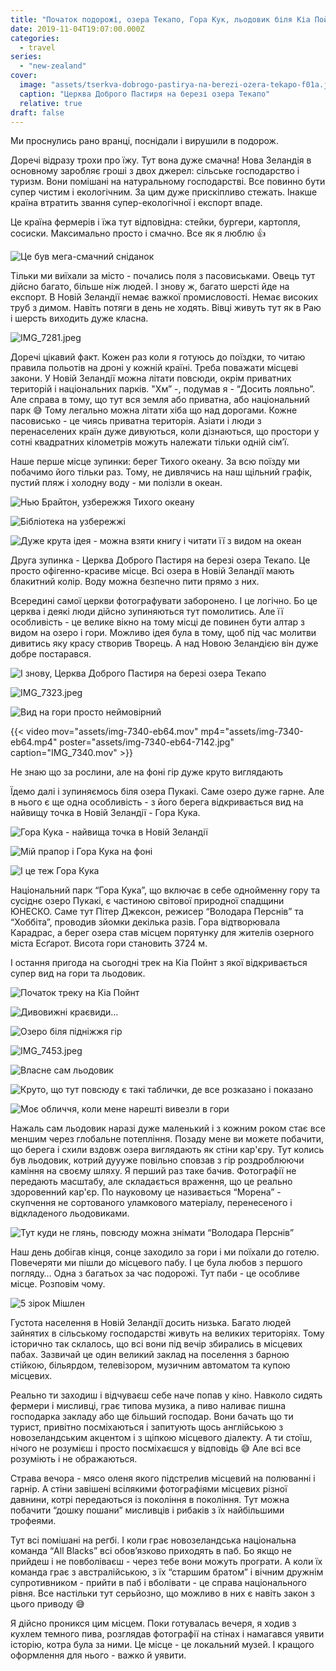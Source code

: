 ```yaml
---
title: "Початок подорожі, озера Текапо, Гора Кук, льодовик біля Кіа Пойнт та місцеві паби"
date: 2019-11-04T19:07:00.000Z
categories:
  - travel
series:
  - "new-zealand"
cover:
  image: "assets/tserkva-dobrogo-pastirya-na-berezi-ozera-tekapo-f01a.jpg"
  caption: "Церква Доброго Пастиря на березі озера Текапо"
  relative: true
draft: false
---
```


Ми проснулись рано вранці, поснідали і вирушили в подорож.

Доречі відразу трохи про їжу. Тут вона дуже смачна! Нова Зеландія в основному заробляє гроші з двох джерел: сільське господарство і туризм. Вони помішані на натуральному господарстві. Все повинно бути супер чистим і екологічним. За цим дуже прискіпливо стежать. Інакше країна втратить звання супер-екологічної і експорт впаде.

Це країна фермерів і їжа тут відповідна: стейки, бургери, картопля, сосиски. Максимально просто і смачно. Все як я люблю 👍

![Це був мега-смачний сніданок](assets/tse-buv-mega-smachnii-snidanok-cbcd.jpg "Це був мега-смачний сніданок")

Тільки ми виїхали за місто - почались поля з пасовиськами. Овець тут дійсно багато, більше ніж людей. І знову ж, багато шерсті йде на експорт. В Новій Зеландії немає важкої промисловості. Немає високих труб з димом. Навіть потяги в день не ходять. Вівці живуть тут як в Раю і шерсть виходить дуже класна.

![IMG_7281.jpeg](assets/img-7281-a340.jpg)

Доречі цікавий факт. Кожен раз коли я готуюсь до поїздки, то читаю правила польотів на дроні у кожній країні. Треба поважати місцеві закони. У Новій Зеландії можна літати повсюди, окрім приватних територій і національних парків. "Хм” -, подумав я - “Досить лояльно”. Але справа в тому, що тут вся земля або приватна, або національний парк 😅 Тому легально можна літати хіба що над дорогами. Кожне пасовисько - це чиясь приватна територія. Азіати і люди з перенаселених країн дуже дивуються, коли дізнаються, що простори у сотні квадратних кілометрів можуть належати тільки одній сім’ї.

Наше перше місце зупинки: берег Тихого океану. За всю поїзду ми побачимо його тільки раз. Тому, не дивлячись на наш щільний графік, пустий пляж і холодну воду - ми полізли в океан.

![Нью Брайтон, узбережжя Тихого океану](assets/nyu-braiton-uzberezhzhya-tihogo-okeanu-076c.jpg "Нью Брайтон, узбережжя Тихого океану")

![Бібліотека на узбережжі](assets/biblioteka-na-uzberezhzhi-8f63.jpg "Бібліотека на узбережжі")

![Дуже крута ідея - можна взяти книгу і читати її з видом на океан](assets/duzhe-kruta-ideya-mozhna-vzyati-knigu-i-chitati-ii-z-vidom-na-okean-03b9.jpg "Дуже крута ідея - можна взяти книгу і читати її з видом на океан")

Друга зупинка - Церква Доброго Пастиря на березі озера Текапо. Це просто офігенно-красиве місце. Всі озера в Новій Зеландії мають блакитний колір. Воду можна безпечно пити прямо з них.

Всередині самої церкви фотографувати заборонено. І це логічно. Бо це церква і деякі люди дійсно зупиняються тут помолитись. Але її особливість - це велике вікно на тому місці де повинен бути алтар з видом на озеро і гори. Можливо ідея була в тому, щоб під час молитви дивитись яку красу створив Творець. А над Новою Зеландією він дуже добре постарався.

![І знову, Церква Доброго Пастиря на березі озера Текапо](assets/i-znovu-tserkva-dobrogo-pastirya-na-berezi-ozera-tekapo-f01a.jpg "І знову, Церква Доброго Пастиря на березі озера Текапо")

![IMG_7323.jpeg](assets/img-7323-11f3.jpg)

![Вид на гори просто неймовірний](assets/vid-na-gori-prosto-neimovirnii-7cbe.jpg "Вид на гори просто неймовірний")

{{< video mov="assets/img-7340-eb64.mov" mp4="assets/img-7340-eb64.mp4" poster="assets/img-7340-eb64-7142.jpg" caption="IMG_7340.mov" >}}

Не знаю що за рослини, але на фоні гір дуже круто виглядають

Їдемо далі і зупиняємось біля озера Пукакі. Саме озеро дуже гарне. Але в нього є ще одна особливість - з його берега відкривається вид на найвищу точка в Новій Зеландії - Гора Кука.

![Гора Кука - найвища точка в Новій Зеландії](assets/gora-kuka-naivischa-tochka-v-novii-zelandii-edd6.jpg "Гора Кука - найвища точка в Новій Зеландії")

![Мій прапор і Гора Кука на фоні](assets/mii-prapor-i-gora-kuka-na-foni-b177.jpg "Мій прапор і Гора Кука на фоні")

![І це теж Гора Кука](assets/i-tse-tezh-gora-kuka-e103.jpg "І це теж Гора Кука")

Національний парк “Гора Кука”, що включає в себе однойменну гору та сусіднє озеро Пукакі, є частиною світової природної спадщини ЮНЕСКО. Саме тут Пітер Джексон, режисер “Володара Перснів” та “Хоббіта”, проводив зйомки декілька разів. Гора відтворювала Карадрас, а берег озера став місцем порятунку для жителів озерного міста Есґарот. Висота гори становить 3724 м.

І остання пригода на сьогодні трек на Кіа Пойнт з якої відкривається супер вид на гори та льодовик.

![Початок треку на Кіа Пойнт](assets/pochatok-treku-na-kia-point-8b7e.jpg "Початок треку на Кіа Пойнт")

![Дивовижні краєвиди…](assets/divovizhni-kraievidi-0937.jpg "Дивовижні краєвиди…")

![Озеро біля підніжжя гір](assets/ozero-bilya-pidnizhzhya-gir-ed8f.jpg "Озеро біля підніжжя гір")

![IMG_7453.jpeg](assets/img-7453-abdb.jpg)

![Власне сам льодовик](assets/vlasne-sam-lodovik-b868.jpg "Власне сам льодовик")

![Круто, що тут повсюду є такі таблички, де все розказано і показано](assets/kruto-scho-tut-povsyudu-ie-taki-tablichki-de-vse-rozkazano-i-pokazano-0ff3.jpg "Круто, що тут повсюду є такі таблички, де все розказано і показано")

![Моє обличчя, коли мене нарешті вивезли в гори](assets/moie-oblichchya-koli-mene-nareshti-vivezli-v-gori-e551.jpg "Моє обличчя, коли мене нарешті вивезли в гори")

Нажаль сам льодовик наразі дуже маленький і з кожним роком стає все меншим через глобальне потепління. Позаду мене ви можете побачити, що берега і схили вздовж озера виглядають як стіни кар'єру. Тут колись був льодовик, котрий дуууже повільно сповзав з гір роздроблюючи каміння на своєму шляху. Я перший раз таке бачив. Фотографії не передають масштабу, але складається враження, що це реально здоровенний кар'єр. По науковому це називається “Морена” - скупчення не сортованого уламкового матеріалу, перенесеного і відкладеного льодовиками.

![Тут куди не глянь, повсюду можна знімати “Володара Перснів”](assets/tut-kudi-ne-glyan-povsyudu-mozhna-znimati-volodara-persniv-02c7.jpg "Тут куди не глянь, повсюду можна знімати “Володара Перснів”")

Наш день добігав кінця, сонце заходило за гори і ми поїхали до готелю. Повечеряти ми пішли до місцевого пабу. І це була любов з першого погляду… Одна з багатьох за час подорожі. Тут паби - це особливе місце. Розповім чому.

![5 зірок Мішлен](assets/5-zirok-mishlen-aabd.jpg "5 зірок Мішлен")

Густота населення в Новій Зеландії досить низька. Багато людей зайнятих в сільському господарстві живуть на великих територіях. Тому історично так склалось, що всі вони під вечір збирались в місцевих пабах. Зазвичай це один великий заклад на поселення з барною стійкою, більярдом, телевізором, музичним автоматом та купою місцевих.

Реально ти заходиш і відчуваєш себе наче попав у кіно. Навколо сидять фермери і мисливці, грає типова музика, а пиво наливає пишна господарка закладу або ще більший господар. Вони бачать що ти турист, привітно посміхаються і запитують щось англійською з новозеландським акцентом і з щіпкою місцевого діалекту. А ти стоїш, нічого не розумієш і просто посміхаєшся у відповідь 😅 Але всі все розуміють і не ображаються.

Страва вечора - мясо оленя якого підстрелив місцевий на полюванні і гарнір. А стіни завішені всілякими фотографіями місцевих різної давнини, котрі передаються із покоління в покоління. Тут можна побачити “дошку пошани” мисливців і рибаків з їх найбільшими трофеями.

Тут всі помішані на регбі. І коли грає новозеландська національна команда “All Blacks” всі обов’язково приходять в паб. Бо якщо не прийдеш і не повболіваєш - через тебе вони можуть програти. А коли їх команда грає з австралійською, з їх “старшим братом” і вічним дружнім супротивником - прийти в паб і вболівати - це справа національного рівня. Все настільки тут серьйозно, що можливо в них є навіть закон з цього приводу 😅

Я дійсно проникся цим місцем. Поки готувалась вечеря, я ходив з кухлем темного пива, розглядав фотографії на стінах і намагався уявити історію, котра була за ними. Це місце - це локальний музей. І кращого оформлення для нього - важко й уявити.
